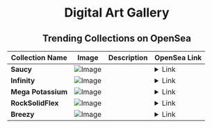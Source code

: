<div align="center">

# Digital Art Gallery

## Trending Collections on OpenSea

| Collection Name                       | Image                                                                                     | Description                       | OpenSea Link                                                                                          |
|---------------------------------------|-------------------------------------------------------------------------------------------|-----------------------------------|--------------------------------------------------------------------------------------------------------|
| **Saucy** | ![Image](https://i.seadn.io/s/raw/files/8c5fd4dc667e9c0db840d1b0962dce04.jpg?w=500&auto=format?w=200&auto=format) |  | <details><summary>Link</summary>[Saucy](https://opensea.io/collection/saucy-1)</details> |
| **Infinity** | ![Image](https://i.seadn.io/s/raw/files/0c0fe91ca1e23a23d7cb9c2d84aeb26d.jpg?w=500&auto=format?w=200&auto=format) |  | <details><summary>Link</summary>[Infinity](https://opensea.io/collection/infinity-227)</details> |
| **Mega Potassium** | ![Image](https://i.seadn.io/s/raw/files/78022fb5892cfc6667076d48c57a926f.jpg?w=500&auto=format?w=200&auto=format) |  | <details><summary>Link</summary>[Mega Potassium](https://opensea.io/collection/mega-potassium)</details> |
| **RockSolidFlex** | ![Image](https://i.seadn.io/s/raw/files/53f0fe0a17547109d2ad77cd2cc94e68.jpg?w=500&auto=format?w=200&auto=format) |  | <details><summary>Link</summary>[RockSolidFlex](https://opensea.io/collection/rocksolidflex)</details> |
| **Breezy** | ![Image](https://i.seadn.io/s/raw/files/76ebcec4b32019f26cf87ab873806824.jpg?w=500&auto=format?w=200&auto=format) |  | <details><summary>Link</summary>[Breezy](https://opensea.io/collection/breezy-15)</details> |

</div>